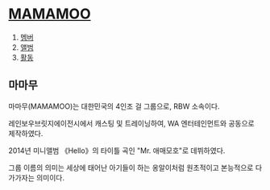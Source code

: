 <!doctype html>
<html>

<head>
  <title>MAMAMOO - html</title>
  <meta charset="utf-8">
</head>

<body>
  <h1><a href="index.html">MAMAMOO</a></h1>
  <ol>
    <li><a href="1.html">멤버</a></li>
    <li><a href="2.html">앨범</a></li>
    <li><a href="3.html">활동</a></li>
  </ol>
  <h2>마마무</h2>
  <p>마마무(MAMAMOO)는 대한민국의 4인조 걸 그룹으로, RBW 소속이다.
    <p>레인보우브릿지에이전시에서 캐스팅 및 트레이닝하여, WA 엔터테인먼트와 공동으로 제작하였다.
      <p>2014년 미니앨범 《Hello》의 타이틀 곡인 "Mr. 애매모호"로 데뷔하였다.
        <p>그룹 이름의 의미는 세상에 태어난 아기들이 하는 옹알이처럼 원초적이고 본능적으로 다가가자는 의미이다.
  </body>

  </html>
